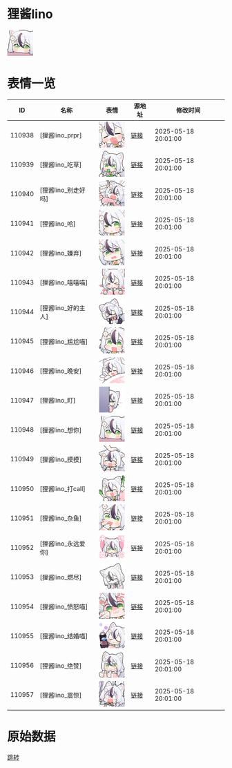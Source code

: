 # 狸酱lino

<img src="./cover.png" height="60" alt="cover" />

# 表情一览

|ID|名称|表情|源地址|修改时间|
|----|----|----|----|----|
|110938|[狸酱lino_prpr]|<img src="./pic/110938_%5B狸酱lino_prpr%5D.png" height="60" alt="prpr"/>|[链接](https://i0.hdslb.com/bfs/garb/945193399bf1c91eb276da1183de45b98827a572.png)|2025-05-18 20:01:00|
|110939|[狸酱lino_吃草]|<img src="./pic/110939_%5B狸酱lino_吃草%5D.png" height="60" alt="吃草"/>|[链接](https://i0.hdslb.com/bfs/garb/dc209cc95252ed15e5b66aa0f821189e3f2cacfd.png)|2025-05-18 20:01:00|
|110940|[狸酱lino_别走好吗]|<img src="./pic/110940_%5B狸酱lino_别走好吗%5D.png" height="60" alt="别走好吗"/>|[链接](https://i0.hdslb.com/bfs/garb/de768de341935d585e63c6ed52c76c4a10a3cb9c.png)|2025-05-18 20:01:00|
|110941|[狸酱lino_哈]|<img src="./pic/110941_%5B狸酱lino_哈%5D.png" height="60" alt="哈"/>|[链接](https://i0.hdslb.com/bfs/garb/9cac56afdc0b43ed6dfeed30d73ac90b3f13decb.png)|2025-05-18 20:01:00|
|110942|[狸酱lino_嫌弃]|<img src="./pic/110942_%5B狸酱lino_嫌弃%5D.png" height="60" alt="嫌弃"/>|[链接](https://i0.hdslb.com/bfs/garb/3c663e53b96d91a8171d5e6043410cba5cc31c5d.png)|2025-05-18 20:01:00|
|110943|[狸酱lino_嘻嘻喵]|<img src="./pic/110943_%5B狸酱lino_嘻嘻喵%5D.png" height="60" alt="嘻嘻喵"/>|[链接](https://i0.hdslb.com/bfs/garb/052470b43d77f1891be5982b9fa409300c381196.png)|2025-05-18 20:01:00|
|110944|[狸酱lino_好的主人]|<img src="./pic/110944_%5B狸酱lino_好的主人%5D.png" height="60" alt="好的主人"/>|[链接](https://i0.hdslb.com/bfs/garb/e37380ea56307ffb18c14a6c7cbd805b9d744792.png)|2025-05-18 20:01:00|
|110945|[狸酱lino_尴尬喵]|<img src="./pic/110945_%5B狸酱lino_尴尬喵%5D.png" height="60" alt="尴尬喵"/>|[链接](https://i0.hdslb.com/bfs/garb/282df7a35a510c94c2fcbf2970f655568ad29480.png)|2025-05-18 20:01:00|
|110946|[狸酱lino_晚安]|<img src="./pic/110946_%5B狸酱lino_晚安%5D.png" height="60" alt="晚安"/>|[链接](https://i0.hdslb.com/bfs/garb/5c1ff513bb71efaaf91a09efee2f013fe14f69b5.png)|2025-05-18 20:01:00|
|110947|[狸酱lino_盯]|<img src="./pic/110947_%5B狸酱lino_盯%5D.png" height="60" alt="盯"/>|[链接](https://i0.hdslb.com/bfs/garb/93195086ec698c8eeb55eb2a51bba2a01554d513.png)|2025-05-18 20:01:00|
|110948|[狸酱lino_想你]|<img src="./pic/110948_%5B狸酱lino_想你%5D.png" height="60" alt="想你"/>|[链接](https://i0.hdslb.com/bfs/garb/eee08da15926652f44d9abbfab20f52304ddbd80.png)|2025-05-18 20:01:00|
|110949|[狸酱lino_摸摸]|<img src="./pic/110949_%5B狸酱lino_摸摸%5D.png" height="60" alt="摸摸"/>|[链接](https://i0.hdslb.com/bfs/garb/7864961da0d286de427b223b217882c8720811e2.png)|2025-05-18 20:01:00|
|110950|[狸酱lino_打call]|<img src="./pic/110950_%5B狸酱lino_打call%5D.png" height="60" alt="打call"/>|[链接](https://i0.hdslb.com/bfs/garb/f8ac90f4cc358b5520313c5be2f576ee1e999704.png)|2025-05-18 20:01:00|
|110951|[狸酱lino_杂鱼]|<img src="./pic/110951_%5B狸酱lino_杂鱼%5D.png" height="60" alt="杂鱼"/>|[链接](https://i0.hdslb.com/bfs/garb/a6f926dbb76f4eca59b8daab4106d2a948c76e31.png)|2025-05-18 20:01:00|
|110952|[狸酱lino_永远爱你]|<img src="./pic/110952_%5B狸酱lino_永远爱你%5D.png" height="60" alt="永远爱你"/>|[链接](https://i0.hdslb.com/bfs/garb/70818d91933ee96c6af94b91090a4232f6408670.png)|2025-05-18 20:01:00|
|110953|[狸酱lino_燃尽]|<img src="./pic/110953_%5B狸酱lino_燃尽%5D.png" height="60" alt="燃尽"/>|[链接](https://i0.hdslb.com/bfs/garb/9e2cdac6c0f0d533e9a0a041bd349e1f0ad5c818.png)|2025-05-18 20:01:00|
|110954|[狸酱lino_愤怒喵]|<img src="./pic/110954_%5B狸酱lino_愤怒喵%5D.png" height="60" alt="愤怒喵"/>|[链接](https://i0.hdslb.com/bfs/garb/963ea9b5b62081e3a3b59d5cdfddb9b18a4844d9.png)|2025-05-18 20:01:00|
|110955|[狸酱lino_结婚喵]|<img src="./pic/110955_%5B狸酱lino_结婚喵%5D.png" height="60" alt="结婚喵"/>|[链接](https://i0.hdslb.com/bfs/garb/351885c9b1ba819fb8f084b2e1fd40f51f03ae3a.png)|2025-05-18 20:01:00|
|110956|[狸酱lino_绝赞]|<img src="./pic/110956_%5B狸酱lino_绝赞%5D.png" height="60" alt="绝赞"/>|[链接](https://i0.hdslb.com/bfs/garb/38362443fef920be6a9a5b7c79c1d8cc692b56c9.png)|2025-05-18 20:01:00|
|110957|[狸酱lino_震惊]|<img src="./pic/110957_%5B狸酱lino_震惊%5D.png" height="60" alt="震惊"/>|[链接](https://i0.hdslb.com/bfs/garb/04cb672d1e6188cd232e4d59590e174290444942.png)|2025-05-18 20:01:00|

# 原始数据

[跳转](./raw.json)


